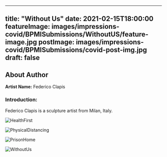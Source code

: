 
---
title: "Without Us"
date: 2021-02-15T18:00:00
featureImage: images/impressions-covid/BPMISubmissions/WithoutUS/feature-image.jpg
postImage: images/impressions-covid/BPMISubmissions/covid-post-img.jpg
draft: false
---

## About Author

**Artist Name:** Federico Clapis

### Introduction:
Federico Clapis is a sculpture artist from Milan, Italy.



![HealthFirst](../../images/impressions-covid/BPMISubmissions/WithoutUS/HealthFirst.jpg)

![PhysicalDistancing](../../images/impressions-covid/BPMISubmissions/WithoutUS/PhysicalDistancing.jpg)

![PrisonHome](../../images/impressions-covid/BPMISubmissions/WithoutUS/PrisonHome.jpg)

![WithoutUs](../../images/impressions-covid/BPMISubmissions/WithoutUS/WithoutUs.jpg)
